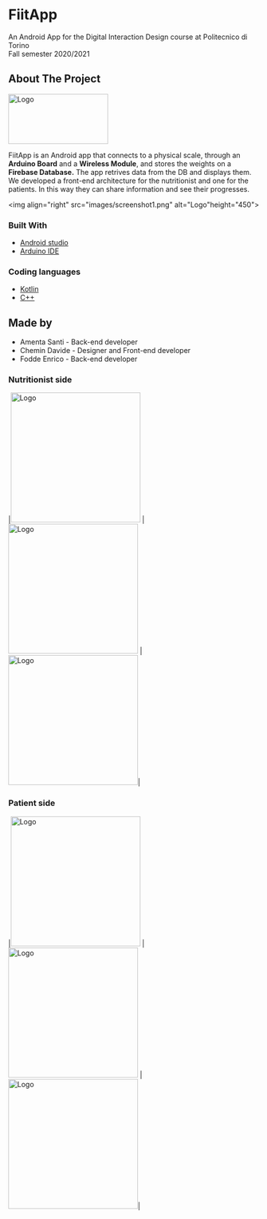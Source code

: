 # FiitApp
 An Android App for the Digital Interaction Design course at Politecnico di Torino<br />
 Fall semester 2020/2021


<!-- ABOUT THE PROJECT -->
## About The Project

<img src="images/logo.png" alt="Logo" width="200" height="100">

FiitApp is an Android app that connects to a physical scale, through an <b>Arduino Board</b> and a <b>Wireless Module</b>, and stores the weights on a <b>Firebase Database.</b>
The app retrives data from the DB and displays them.<br/>
We developed a front-end architecture for the nutritionist and one for the patients. In this way they can share information and see their progresses.

<img align="right" src="images/screenshot1.png" alt="Logo"height="450">

### Built With
* [Android studio](https://developer.android.com/studio)
* [Arduino IDE](https://www.arduino.cc/en/software)

### Coding languages
* [Kotlin](https://kotlinlang.org/)
* [C++](https://isocpp.org/)

## Made by
* Amenta Santi - Back-end developer
* Chemin Davide - Designer and Front-end developer
* Fodde Enrico - Back-end developer

### Nutritionist side
|<img src="images/screenshot2.png" alt="Logo" width="260">
|<img src="images/screenshot3.png" alt="Logo" width="260">
|<img src="images/screenshot4.png" alt="Logo" width="260">|

### Patient side
|<img src="images/screenshot5.png" alt="Logo" width="260">
|<img src="images/screenshot6.png" alt="Logo" width="260">
|<img src="images/screenshot7.png" alt="Logo" width="260">|

